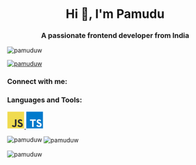 <h1 align="center">Hi 👋, I'm Pamudu</h1>
<h3 align="center">A passionate frontend developer from India</h3>

<p align="left"> <img src="https://komarev.com/ghpvc/?username=pamuduw&label=Profile%20views&color=0e75b6&style=flat" alt="pamuduw" /> </p>

<p align="left"> <a href="https://github.com/ryo-ma/github-profile-trophy"><img src="https://github-profile-trophy.vercel.app/?username=pamuduw" alt="pamuduw" /></a> </p>

<h3 align="left">Connect with me:</h3>
<p align="left">
</p>

<h3 align="left">Languages and Tools:</h3>
<p align="left"> <a href="https://developer.mozilla.org/en-US/docs/Web/JavaScript" target="_blank" rel="noreferrer"> <img src="https://raw.githubusercontent.com/devicons/devicon/master/icons/javascript/javascript-original.svg" alt="javascript" width="40" height="40"/> </a> <a href="https://www.typescriptlang.org/" target="_blank" rel="noreferrer"> <img src="https://raw.githubusercontent.com/devicons/devicon/master/icons/typescript/typescript-original.svg" alt="typescript" width="40" height="40"/> </a> </p>

<p><img align="left" src="https://github-readme-stats.vercel.app/api/top-langs?username=pamuduw&show_icons=true&locale=en&layout=compact" alt="pamuduw" /></p>

<p>&nbsp;<img align="center" src="https://github-readme-stats.vercel.app/api?username=pamuduw&show_icons=true&locale=en" alt="pamuduw" /></p>

<p><img align="center" src="https://github-readme-streak-stats.herokuapp.com/?user=pamuduw&" alt="pamuduw" /></p>
